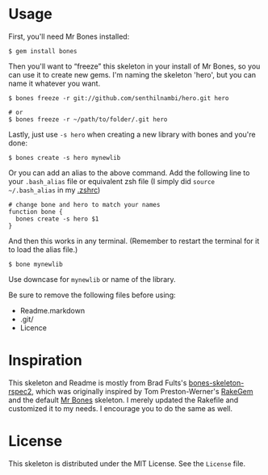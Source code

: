 # Usage

First, you'll need Mr Bones installed:

    $ gem install bones

Then you'll want to “freeze” this skeleton in your install of Mr Bones, so you can use it to create new gems. I'm naming the skeleton 'hero', but you can name it whatever you want.

    $ bones freeze -r git://github.com/senthilnambi/hero.git hero

    # or
    $ bones freeze -r ~/path/to/folder/.git hero

Lastly, just use `-s hero` when creating a new library with bones and you're done:

    $ bones create -s hero mynewlib

Or you can add an alias to the above command. Add the following line to your `.bash_alias` file or equivalent zsh file (I simply did `source ~/.bash_alias` in my [.zshrc][0])

  [0]: https://github.com/senthilnambi/dotfiles/blob/master/dotfiles/.zshrc#L78

    # change bone and hero to match your names
    function bone {
      bones create -s hero $1
    }

And then this works in any terminal. (Remember to restart the terminal for it to load the alias file.)

    $ bone mynewlib

Use downcase for `mynewlib` or name of the library.

Be sure to remove the following files before using:

  * Readme.markdown
  * .git/
  * Licence

# Inspiration

This skeleton and Readme is mostly from Brad Fults's [bones-skeleton-rspec2][1], which was originally inspired by Tom Preston-Werner's [RakeGem][2] and the default [Mr Bones][3] skeleton. I merely updated the Rakefile and customized it to my needs. I encourage you to do the same as well.

 [1]: https://github.com/h3h/bones-skeleton-rspec2
 [2]: http://github.com/mojombo/rakegem
 [3]: http://github.com/TwP/bones

# License

This skeleton is distributed under the MIT License. See the `License` file.
